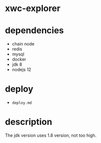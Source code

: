 xwc-explorer
===================

# dependencies

* chain node
* redis
* mysql
* docker
* jdk 8
* nodejs 12

# deploy

* `deploy.md`

# description
The jdk version uses 1.8 version, not too high.
